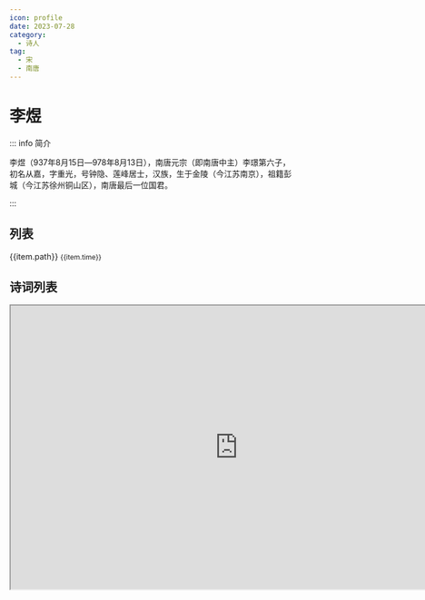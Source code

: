 ```yaml
---
icon: profile
date: 2023-07-28
category:
  - 诗人
tag:
  - 宋
  - 南唐
---
```


# 李煜

<!-- more -->


::: info  简介

李煜（937年8月15日―978年8月13日），南唐元宗（即南唐中主）李璟第六子，初名从嘉，字重光，号钟隐、莲峰居士，汉族，生于金陵（今江苏南京），祖籍彭城（今江苏徐州铜山区），南唐最后一位国君。

:::


<script setup>
import {ref} from 'vue'


const list = ref([
  {path: '相见欢-林花谢了春红', time: '公元975年  宋太祖开宝八年'},
  {path: '浪淘沙-帘外雨潺潺', time:   '公元978年  宋太宗兴国三年 (推测)'}
])

const typeMap = {
  0: "info",
  1: "success",
  2: "warning"
}

const colorMap = {
  0: "blue",
  1: "gray",
  2: "green",
}

</script>

## 列表

<a-timeline>
  <a-timeline-item  :color="colorMap[idx%3]"  v-for='(item,idx) in list'>
    <a-typography>
      <a-typography-link  href="../诗词/赵宋/相见欢-林花谢了春红" target="_blank">
       {{item.path}}
      </a-typography-link>
       <a-typography-paragraph type="secondary" style="font-size:12px">
        {{item.time}}
       </a-typography-paragraph>
     </a-typography>
  </a-timeline-item>

</a-timeline>



## 诗词列表


<iframe width='800' height='500'
src="https://ew7teu5iy8y.feishu.cn/docx/J2Jbd4juGozxM9xI76Pc3bgNnGd?from=from_copylink" />

